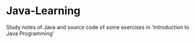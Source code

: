 # Java-Learning
Study notes of Java
and source code of some exercises in 'Introduction to Java Programming'
